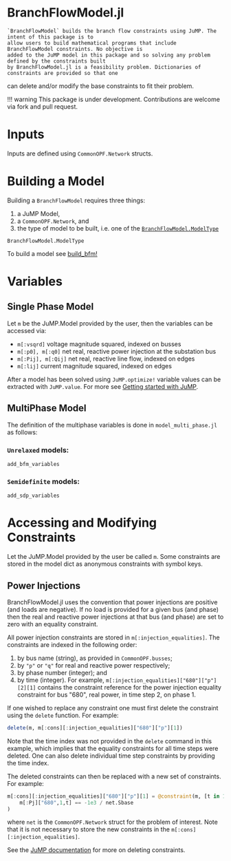 # BranchFlowModel.jl

    `BranchFlowModel` builds the branch flow constraints using JuMP. The intent of this package is to
    allow users to build mathematical programs that include BranchFlowModel constraints. No objective is
    added to the JuMP model in this package and so solving any problem defined by the constraints built
    by BranchFlowModel.jl is a feasibility problem. Dictionaries of constraints are provided so that one
can delete and/or modify the base constraints to fit their problem.


!!! warning
    This package is under development. Contributions are welcome via fork and pull request.

# Inputs
Inputs are defined using `CommonOPF.Network` structs. 

# Building a Model
Building a `BranchFlowModel` requires three things:
1. a JuMP Model,
2. a `CommonOPF.Network`, and
3. the type of model to be built, i.e. one of the [`BranchFlowModel.ModelType`](@ref)
```@docs
BranchFlowModel.ModelType
```
To build a model see [build_bfm!](@ref)

# Variables

## Single Phase Model
Let `m` be the JuMP.Model provided by the user, then the variables can be accessed via:
- `m[:vsqrd]` voltage magnitude squared, indexed on busses
- `m[:p0], m[:q0]` net real, reactive power injection at the substation bus
- `m[:Pij], m[:Qij]` net real, reactive line flow, indexed on edges
- `m[:lij]` current magnitude squared, indexed on edges

After a model has been solved using `JuMP.optimize!` variable values can be extracted with `JuMP.value`. For more see [Getting started with JuMP](https://jump.dev/JuMP.jl/stable/tutorials/getting_started/getting_started_with_JuMP/#Getting-started-with-JuMP).

## MultiPhase Model
The definition of the multiphase variables is done in `model_multi_phase.jl` as follows:

### `Unrelaxed` models:
```@docs
add_bfm_variables
```

### `Semidefinite` models:
```@docs
add_sdp_variables
```


# Accessing and Modifying Constraints
Let the JuMP.Model provided by the user be called `m`. 
Some constraints are stored in the model dict as anonymous constraints with symbol keys.

## Power Injections
BranchFlowModel.jl uses the convention that power injections are positive (and loads are negative). If no load is provided for a given bus (and phase) then the real and reactive power injections at that bus (and phase) are set to zero with an equality constraint.

All power injection constraints are stored in `m[:injection_equalities]`. The constraints are indexed in the following order:
1. by bus name (string), as provided in `CommonOPF.busses`;
2. by `"p"` or `"q"` for real and reactive power respectively;
3. by phase number (integer); and
4. by time (integer).
For example, `m[:injection_equalities]["680"]["p"][2][1]` contains the constraint reference for the power injection equality constraint for bus "680", real power, in time step 2, on phase 1.

If one wished to replace any constraint one must first delete the constraint using the `delete` function. For example:
```julia
delete(m, m[:cons][:injection_equalities]["680"]["p"][1])
```
Note that the time index was not provided in the `delete` command in this example, which implies that the equality constraints for all time steps were deleted. One can also delete individual time step constraints by providing the time index.

The deleted constraints can then be replaced with a new set of constraints. For example:
```julia
m[:cons][:injection_equalities]["680"]["p"][1] = @constraint(m, [t in 1:net.Ntimesteps],
    m[:Pj]["680",1,t] == -1e3 / net.Sbase
)
```
where `net` is the `CommonOPF.Network` struct for the problem of interest. Note that it is not necessary to store the new constraints in the `m[:cons][:injection_equalities]`.

See the [JuMP documentation](https://jump.dev/JuMP.jl/stable/manual/constraints/#Delete-a-constraint) for more on deleting constraints.
